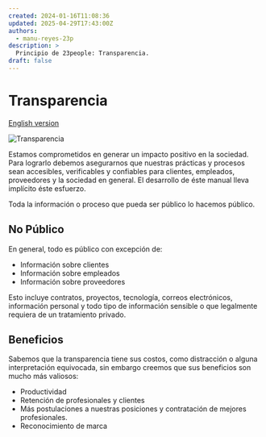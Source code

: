 ```yaml
---
created: 2024-01-16T11:08:36
updated: 2025-04-29T17:43:00Z
authors:
  - manu-reyes-23p
description: >
  Principio de 23people: Transparencia.
draft: false
---
```


# Transparencia

[English version](https://manual-23people-io.translate.goog/principles/transparency/?_x_tr_sl=es&_x_tr_tl=en&_x_tr_hl=es&_x_tr_pto=wapp)

![Transparencia](../_images/transparency.png)

Estamos comprometidos en generar un impacto positivo en la sociedad. Para lograrlo debemos asegurarnos que nuestras prácticas y procesos sean accesibles, verificables y confiables para clientes, empleados, proveedores y la sociedad en general. El desarrollo de éste manual lleva implícito éste esfuerzo.

Toda la información o proceso que pueda ser público lo hacemos público.

## No Público

En general, todo es público con excepción de:

- Información sobre clientes
- Información sobre empleados
- Información sobre proveedores

Esto incluye contratos, proyectos, tecnología, correos electrónicos, información personal y todo tipo de información sensible o que legalmente requiera de un tratamiento privado.

## Beneficios

Sabemos que la transparencia tiene sus costos, como distracción o alguna interpretación equivocada, sin embargo creemos que sus beneficios son mucho más valiosos:

- Productividad
- Retención de profesionales y clientes
- Más postulaciones a nuestras posiciones y contratación de mejores profesionales.
- Reconocimiento de marca
